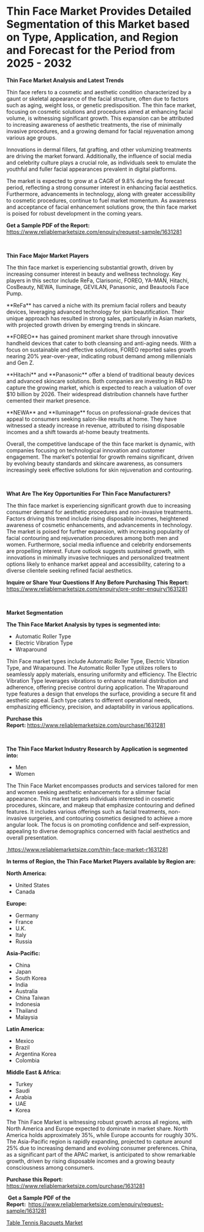 <p><h1>Thin Face Market Provides Detailed Segmentation of this Market based on Type, Application, and Region and Forecast for the Period from 2025 - 2032</h1></p><p><strong>Thin Face Market Analysis and Latest Trends</strong></p>
<p><p>Thin face refers to a cosmetic and aesthetic condition characterized by a gaunt or skeletal appearance of the facial structure, often due to factors such as aging, weight loss, or genetic predisposition. The thin face market, focusing on cosmetic solutions and procedures aimed at enhancing facial volume, is witnessing significant growth. This expansion can be attributed to increasing awareness of aesthetic treatments, the rise of minimally invasive procedures, and a growing demand for facial rejuvenation among various age groups.</p><p>Innovations in dermal fillers, fat grafting, and other volumizing treatments are driving the market forward. Additionally, the influence of social media and celebrity culture plays a crucial role, as individuals seek to emulate the youthful and fuller facial appearances prevalent in digital platforms. </p><p>The market is expected to grow at a CAGR of 9.8% during the forecast period, reflecting a strong consumer interest in enhancing facial aesthetics. Furthermore, advancements in technology, along with greater accessibility to cosmetic procedures, continue to fuel market momentum. As awareness and acceptance of facial enhancement solutions grow, the thin face market is poised for robust development in the coming years.</p></p>
<p><strong>Get a Sample PDF of the Report:&nbsp;</strong> <a href="https://www.reliablemarketsize.com/enquiry/request-sample/1631281?utm_campaign=2281&utm_medium=2&utm_source=Github&utm_content=ia&utm_term=05042025&utm_id=thin-face">https://www.reliablemarketsize.com/enquiry/request-sample/1631281</a></p>
<p>&nbsp;</p>
<p><strong>Thin Face Major Market Players</strong></p>
<p><p>The thin face market is experiencing substantial growth, driven by increasing consumer interest in beauty and wellness technology. Key players in this sector include ReFa, Clarisonic, FOREO, YA-MAN, Hitachi, CosBeauty, NEWA, Iluminage, GEVILAN, Panasonic, and Beautools Face Pump.</p><p>**ReFa** has carved a niche with its premium facial rollers and beauty devices, leveraging advanced technology for skin beautification. Their unique approach has resulted in strong sales, particularly in Asian markets, with projected growth driven by emerging trends in skincare.</p><p>**FOREO** has gained prominent market share through innovative handheld devices that cater to both cleansing and anti-aging needs. With a focus on sustainable and effective solutions, FOREO reported sales growth nearing 20% year-over-year, indicating robust demand among millennials and Gen Z.</p><p>**Hitachi** and **Panasonic** offer a blend of traditional beauty devices and advanced skincare solutions. Both companies are investing in R&D to capture the growing market, which is expected to reach a valuation of over $10 billion by 2026. Their widespread distribution channels have further cemented their market presence.</p><p>**NEWA** and **Iluminage** focus on professional-grade devices that appeal to consumers seeking salon-like results at home. They have witnessed a steady increase in revenue, attributed to rising disposable incomes and a shift towards at-home beauty treatments.</p><p>Overall, the competitive landscape of the thin face market is dynamic, with companies focusing on technological innovation and customer engagement. The market's potential for growth remains significant, driven by evolving beauty standards and skincare awareness, as consumers increasingly seek effective solutions for skin rejuvenation and contouring.</p></p>
<p>&nbsp;</p>
<p><strong>What Are The Key Opportunities For Thin Face Manufacturers?</strong></p>
<p><p>The thin face market is experiencing significant growth due to increasing consumer demand for aesthetic procedures and non-invasive treatments. Factors driving this trend include rising disposable incomes, heightened awareness of cosmetic enhancements, and advancements in technology. The market is poised for further expansion, with increasing popularity of facial contouring and rejuvenation procedures among both men and women. Furthermore, social media influence and celebrity endorsements are propelling interest. Future outlook suggests sustained growth, with innovations in minimally invasive techniques and personalized treatment options likely to enhance market appeal and accessibility, catering to a diverse clientele seeking refined facial aesthetics.</p></p>
<p><strong>Inquire or Share Your Questions If Any Before Purchasing This Report:</strong> <a href="https://www.reliablemarketsize.com/enquiry/pre-order-enquiry/1631281?utm_campaign=2281&utm_medium=2&utm_source=Github&utm_content=ia&utm_term=05042025&utm_id=thin-face">https://www.reliablemarketsize.com/enquiry/pre-order-enquiry/1631281</a></p>
<p>&nbsp;</p>
<p><strong>Market Segmentation</strong></p>
<p><strong>The Thin Face Market Analysis by types is segmented into:</strong></p>
<p><ul><li>Automatic Roller Type</li><li>Electric Vibration Type</li><li>Wraparound</li></ul></p>
<p><p>Thin Face market types include Automatic Roller Type, Electric Vibration Type, and Wraparound. The Automatic Roller Type utilizes rollers to seamlessly apply materials, ensuring uniformity and efficiency. The Electric Vibration Type leverages vibrations to enhance material distribution and adherence, offering precise control during application. The Wraparound type features a design that envelops the surface, providing a secure fit and aesthetic appeal. Each type caters to different operational needs, emphasizing efficiency, precision, and adaptability in various applications.</p></p>
<p><strong>Purchase this Report:&nbsp;</strong><a href="https://www.reliablemarketsize.com/purchase/1631281?utm_campaign=2281&utm_medium=2&utm_source=Github&utm_content=ia&utm_term=05042025&utm_id=thin-face">https://www.reliablemarketsize.com/purchase/1631281</a></p>
<p>&nbsp;</p>
<p><strong>The Thin Face Market Industry Research by Application is segmented into:</strong></p>
<p><ul><li>Men</li><li>Women</li></ul></p>
<p><p>The Thin Face Market encompasses products and services tailored for men and women seeking aesthetic enhancements for a slimmer facial appearance. This market targets individuals interested in cosmetic procedures, skincare, and makeup that emphasize contouring and defined features. It includes various offerings such as facial treatments, non-invasive surgeries, and contouring cosmetics designed to achieve a more angular look. The focus is on promoting confidence and self-expression, appealing to diverse demographics concerned with facial aesthetics and overall presentation.</p></p>
<p><a href="https://www.reliablemarketsize.com/thin-face-market-r1631281?utm_campaign=2281&utm_medium=2&utm_source=Github&utm_content=ia&utm_term=05042025&utm_id=thin-face">&nbsp;https://www.reliablemarketsize.com/thin-face-market-r1631281</a></p>
<p><strong>In terms of Region, the Thin Face Market Players available by Region are:</strong></p>
<p>
    <p> <strong> North America: </strong>
        <ul>
            <li>United States</li>
            <li>Canada</li>
        </ul>
        </p> 
    <p> <strong> Europe: </strong>
        <ul>
            <li>Germany</li>
            <li>France</li>
            <li>U.K.</li>
            <li>Italy</li>
            <li>Russia</li>
        </ul>
        </p> 
    <p> <strong> Asia-Pacific: </strong>
        <ul>
            <li>China</li>
            <li>Japan</li>
            <li>South Korea</li>
            <li>India</li>
            <li>Australia</li>
            <li>China Taiwan</li>
            <li>Indonesia</li>
            <li>Thailand</li>
            <li>Malaysia</li>
        </ul>
        </p> 
    <p> <strong> Latin America: </strong>
        <ul>
            <li>Mexico</li>
            <li>Brazil</li>
            <li>Argentina Korea</li>
            <li>Colombia</li>
        </ul>
        </p> 
    <p> <strong> Middle East & Africa: </strong>
        <ul>
            <li>Turkey</li>
            <li>Saudi</li>
            <li>Arabia</li>
            <li>UAE</li>
            <li>Korea</li>
        </ul>
    </p>
    </p>
<p><p>The Thin Face Market is witnessing robust growth across all regions, with North America and Europe expected to dominate in market share. North America holds approximately 35%, while Europe accounts for roughly 30%. The Asia-Pacific region is rapidly expanding, projected to capture around 25% due to increasing demand and evolving consumer preferences. China, as a significant part of the APAC market, is anticipated to show remarkable growth, driven by rising disposable incomes and a growing beauty consciousness among consumers.</p></p>
<p><strong>Purchase this Report: </strong><a href="https://www.reliablemarketsize.com/purchase/1631281?utm_campaign=2281&utm_medium=2&utm_source=Github&utm_content=ia&utm_term=05042025&utm_id=thin-face">https://www.reliablemarketsize.com/purchase/1631281</a></p>
<p>&nbsp;<strong>Get a Sample PDF of the Report:&nbsp;&nbsp;</strong><a href="https://www.reliablemarketsize.com/enquiry/request-sample/1631281?utm_campaign=2281&utm_medium=2&utm_source=Github&utm_content=ia&utm_term=05042025&utm_id=thin-face">https://www.reliablemarketsize.com/enquiry/request-sample/1631281</a></p>
<p><strong></strong></p>
<p><p><a href="https://github.com/gullattedenna/Market-Research-Report-List-1/blob/main/table-tennis-racquets-market.md?utm_campaign=2281&utm_medium=2&utm_source=Github&utm_content=ia&utm_term=05042025&utm_id=thin-face">Table Tennis Racquets Market</a></p></p>